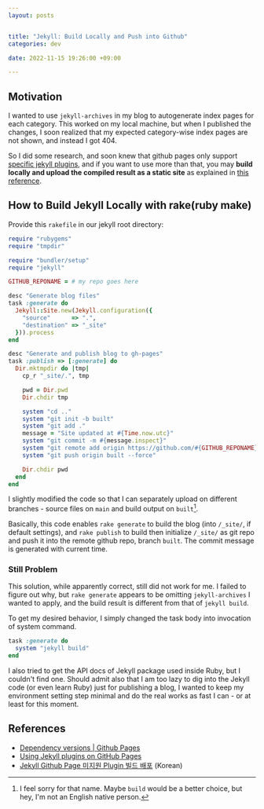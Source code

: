 ```yaml
---
layout: posts


title: "Jekyll: Build Locally and Push into Github"
categories: dev

date: 2022-11-15 19:26:00 +09:00

---
```


## Motivation

I wanted to use `jekyll-archives` in my blog to autogenerate index pages for each category.
This worked on my local machine, but when I published the changes, I soon realized that my expected category-wise index pages are not shown, and instead I got 404.

So I did some research, and soon knew that github pages only support [specific jekyll plugins](https://pages.github.com/versions/), and if you want to use more than that, you may **build locally and upload the compiled result as a static site** as explained in [this reference](http://ixti.net/software/2013/01/28/using-jekyll-plugins-on-github-pages.html).

## How to Build Jekyll Locally with rake(ruby make)

Provide this `rakefile` in our jekyll root directory:
```ruby
require "rubygems"
require "tmpdir"

require "bundler/setup"
require "jekyll"

GITHUB_REPONAME = # my repo goes here

desc "Generate blog files"
task :generate do
  Jekyll::Site.new(Jekyll.configuration({
    "source"      => ".",
    "destination" => "_site"
  })).process
end

desc "Generate and publish blog to gh-pages"
task :publish => [:generate] do
  Dir.mktmpdir do |tmp|
    cp_r "_site/.", tmp

    pwd = Dir.pwd
    Dir.chdir tmp

    system "cd .."
    system "git init -b built"
    system "git add ."
    message = "Site updated at #{Time.now.utc}"
    system "git commit -m #{message.inspect}"
    system "git remote add origin https://github.com/#{GITHUB_REPONAME}.git"
    system "git push origin built --force"

    Dir.chdir pwd
  end
end
```

I slightly modified the code so that I can separately upload on different branches - source files on `main` and build output on `built`[^1].

[^1]: I feel sorry for that name. Maybe `build` would be a better choice, but hey, I'm not an English native person.

Basically, this code enables `rake generate` to build the blog (into `/_site/`, if default settings), and `rake publish` to build then initialize `/_site/` as git repo and push it into the remote github repo, branch `built`. The commit message is generated with current time.

### Still Problem

This solution, while apparently correct, still did not work for me.
I failed to figure out why, but `rake generate` appears to be omitting `jekyll-archives` I wanted to apply, and the build result is different from that of `jekyll build`.

To get my desired behavior, I simply changed the task body into invocation of system command.
```ruby
task :generate do
  system "jekyll build"
end
```

I also tried to get the API docs of Jekyll package used inside Ruby, but I couldn't find one.
Should admit also that I am too lazy to dig into the Jekyll code (or even learn Ruby) just for publishing a blog,
I wanted to keep my environment setting step minimal and do the real works as fast I can - or at least for this moment.

## References

* [Dependency versions \| Github Pages](https://pages.github.com/versions/)
* [Using Jekyll plugins on GitHub Pages](http://ixti.net/software/2013/01/28/using-jekyll-plugins-on-github-pages.html)
* [Jekyll Github Page 미지원 Plugin 빌드 배포](https://jr-developers.github.io/blog/2020/12/08/blog1.html) (Korean)

